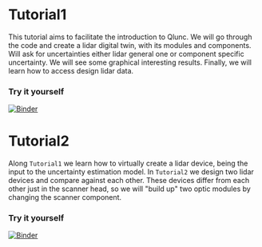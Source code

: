 # Tutorial1
This tutorial aims to facilitate the introduction to Qlunc. 
We will go through the code and create a lidar digital twin, with its modules and components. Will ask for uncertainties either lidar general one or component specific uncertainty. We will see some graphical interesting results. Finally, we will learn how to access design lidar data.

### Try it yourself

[![Binder](https://mybinder.org/badge_logo.svg)](https://mybinder.org/v2/gh/SWE-UniStuttgart/Qlunc.git/HEAD?filepath=Tutorials%2FTutorial1.ipynb)

# Tutorial2
Along `Tutorial1` we learn how to virtually create a lidar device, being the input to the uncertainty estimation model. In `Tutorial2` we design two lidar devices and compare against each other. These devices differ from each other just in the scanner head, so we will "build up" two optic modules by changing the scanner component.

### Try it yourself

[![Binder](https://mybinder.org/badge_logo.svg)](https://mybinder.org/v2/gh/SWE-UniStuttgart/Qlunc.git/HEAD?filepath=Tutorials%2FTutorial2.ipynb)

